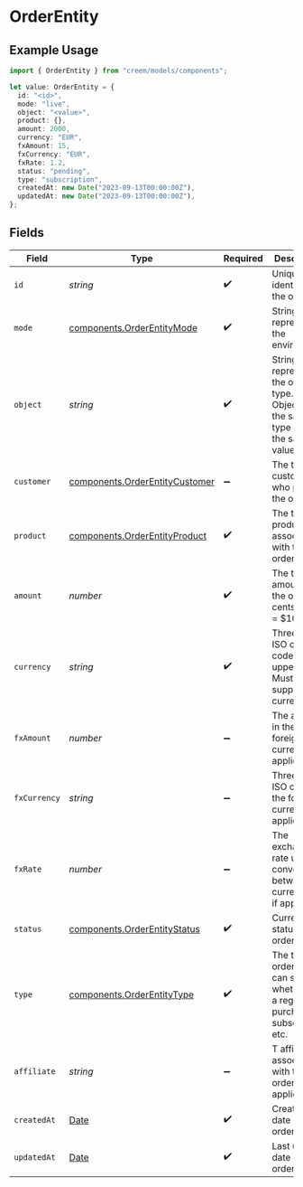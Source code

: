 # OrderEntity

## Example Usage

```typescript
import { OrderEntity } from "creem/models/components";

let value: OrderEntity = {
  id: "<id>",
  mode: "live",
  object: "<value>",
  product: {},
  amount: 2000,
  currency: "EUR",
  fxAmount: 15,
  fxCurrency: "EUR",
  fxRate: 1.2,
  status: "pending",
  type: "subscription",
  createdAt: new Date("2023-09-13T00:00:00Z"),
  updatedAt: new Date("2023-09-13T00:00:00Z"),
};
```

## Fields

| Field                                                                                         | Type                                                                                          | Required                                                                                      | Description                                                                                   | Example                                                                                       |
| --------------------------------------------------------------------------------------------- | --------------------------------------------------------------------------------------------- | --------------------------------------------------------------------------------------------- | --------------------------------------------------------------------------------------------- | --------------------------------------------------------------------------------------------- |
| `id`                                                                                          | *string*                                                                                      | :heavy_check_mark:                                                                            | Unique identifier for the object.                                                             |                                                                                               |
| `mode`                                                                                        | [components.OrderEntityMode](../../models/components/orderentitymode.md)                      | :heavy_check_mark:                                                                            | String representing the environment.                                                          |                                                                                               |
| `object`                                                                                      | *string*                                                                                      | :heavy_check_mark:                                                                            | String representing the object’s type. Objects of the same type share the same value.         |                                                                                               |
| `customer`                                                                                    | [components.OrderEntityCustomer](../../models/components/orderentitycustomer.md)              | :heavy_minus_sign:                                                                            | The the customer who placed the order.                                                        |                                                                                               |
| `product`                                                                                     | [components.OrderEntityProduct](../../models/components/orderentityproduct.md)                | :heavy_check_mark:                                                                            | The the product associated with the order.                                                    |                                                                                               |
| `amount`                                                                                      | *number*                                                                                      | :heavy_check_mark:                                                                            | The total amount of the order in cents. 1000 = $10.00                                         | 2000                                                                                          |
| `currency`                                                                                    | *string*                                                                                      | :heavy_check_mark:                                                                            | Three-letter ISO currency code, in uppercase. Must be a supported currency.                   | EUR                                                                                           |
| `fxAmount`                                                                                    | *number*                                                                                      | :heavy_minus_sign:                                                                            | The amount in the foreign currency, if applicable.                                            | 15                                                                                            |
| `fxCurrency`                                                                                  | *string*                                                                                      | :heavy_minus_sign:                                                                            | Three-letter ISO code of the foreign currency, if applicable.                                 | EUR                                                                                           |
| `fxRate`                                                                                      | *number*                                                                                      | :heavy_minus_sign:                                                                            | The exchange rate used for converting between currencies, if applicable.                      | 1.2                                                                                           |
| `status`                                                                                      | [components.OrderEntityStatus](../../models/components/orderentitystatus.md)                  | :heavy_check_mark:                                                                            | Current status of the order.                                                                  | pending                                                                                       |
| `type`                                                                                        | [components.OrderEntityType](../../models/components/orderentitytype.md)                      | :heavy_check_mark:                                                                            | The type of order. This can specify whether it’s a regular purchase, subscription, etc.       | subscription                                                                                  |
| `affiliate`                                                                                   | *string*                                                                                      | :heavy_minus_sign:                                                                            | T affiliate associated with the order, if applicable.                                         |                                                                                               |
| `createdAt`                                                                                   | [Date](https://developer.mozilla.org/en-US/docs/Web/JavaScript/Reference/Global_Objects/Date) | :heavy_check_mark:                                                                            | Creation date of the order                                                                    | 2023-09-13T00:00:00Z                                                                          |
| `updatedAt`                                                                                   | [Date](https://developer.mozilla.org/en-US/docs/Web/JavaScript/Reference/Global_Objects/Date) | :heavy_check_mark:                                                                            | Last updated date of the order                                                                | 2023-09-13T00:00:00Z                                                                          |